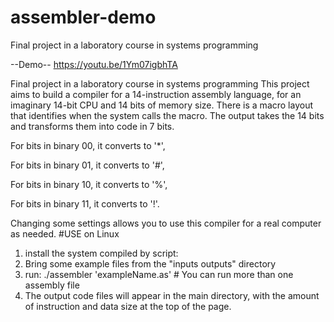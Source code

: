 # assembler-demo
Final project in a laboratory course in systems programming

--Demo-- https://youtu.be/1Ym07igbhTA

Final project in a laboratory course in systems programming This project aims to build a compiler for a 14-instruction assembly language, for an imaginary 14-bit CPU and 14 bits of memory size.
There is a macro layout that identifies when the system calls the macro. The output takes the 14 bits and transforms them into code in 7 bits.

For bits in binary 00, it converts to '*',

For bits in binary 01, it converts to '#',

For bits in binary 10, it converts to '%', 

For bits in binary 11, it converts to '!'.

Changing some settings allows you to use this compiler for a real computer as needed.
#USE on Linux
  1. install the system compiled by script:
  2. Bring some example files from the "inputs outputs" directory
  3. run: ./assembler 'exampleName.as' # You can run more than one assembly file
  4. The output code files will appear in the main directory, with the amount of instruction and data size at the top of the page.
